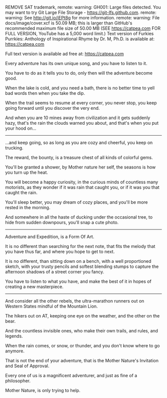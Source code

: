 REMOVE SAT trademark,
remote: warning: GH001: Large files detected. You may want to try Git Large File Storage - https://git-lfs.github.com.
remote: warning: See http://git.io/iEPt8g for more information.
remote: warning: File docs/image/cover.xcf is 50.09 MB; this is larger than GitHub's recommended maximum file size of 50.00 MB
(SEE https://catpea.com FOR FULL VERSION, YouTube has a 5,000 word limit.)
Text version of Furkies Purrkies: Anthology of Inspirational Rhyme by Dr. M, Ph.D. is available at: https://catpea.com

Full text version is available ad free at: https://catpea.com

Every adventure has its own unique song,
and you have to listen to it.

You have to do as it tells you to do,
only then will the adventure become good.

When the lake is cold, and you need a bath,
there is no better time to yell bad words then when you take the dip.

When the trail seems to resume at every corner, you never stop,
you keep going forward until you discover the very end.

And when you are 10 mines away from civilization and it gets suddenly hazy,
that's the rain the clouds warned you about, and that's when you put your hood on...

---

...and keep going,
so as long as you are cozy and cheerful, you keep on trucking.

The reward, the bounty,
is a treasure chest of all kinds of colorful gems.

You'll be granted a shower,
by Mother nature her self, the seasons is how you turn up the heat.

You will become a happy curiosity, in the curious minds of countless many motorists,
as they wonder if it was rain that caught you, or if it was you that caught the rain.

You'll sleep better, you may dream of cozy places,
and you'll be more rested in the morning.

And somewhere in all the haste of ducking under the occasional tree,
to hide from sudden downpours, you'll snap a cute photo.

---

Adventure and Expedition,
is a Form Of Art.

It is no different than searching for the next note,
that fits the melody that you have thus far, and where you hope to get to next.

It is no different, than sitting down on a bench, with a well proportioned sketch,
with your trusty pencils and softest blending stumps to capture the afternoon shadows of a street corner you fancy.

You have to listen to what you have,
and make the best of it in hopes of creating a new masterpiece.

---

And consider all the other rebels,
the ultra-marathon runners out on Western States mindful of the Mountain Lion.

The hikers out on AT,
keeping one eye on the weather, and the other on the bear.

And the countless invisible ones,
who make their own trails, and rules, and legends.

When the rain comes, or snow, or thunder,
and you don't know where to go anymore.

That is not the end of your adventure,
that is the Mother Nature's Invitation and Seal of Approval.

Every one of us is a magnificent adventurer,
and just as fine of a philosopher.

Mother Nature,
is only trying to help.
